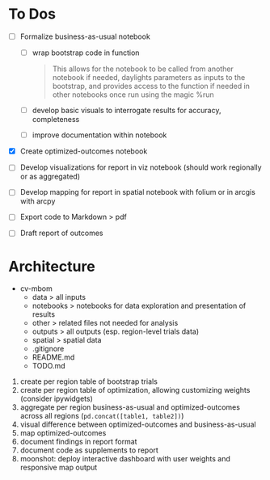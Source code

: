 # To Dos

- [ ] Formalize business-as-usual notebook 

  - [ ] wrap bootstrap code in function 

     > This allows for the notebook to be called from another notebook if needed, daylights parameters as inputs to the bootstrap, and provides access to the function if needed in other notebooks once run using the magic %run

  - [ ] develop basic visuals to interrogate results for accuracy, completeness
  - [ ] improve documentation within notebook

- [x] Create optimized-outcomes notebook

- [ ] Develop visualizations for report in viz notebook (should work regionally or as aggregated)

- [ ] Develop mapping for report in spatial notebook with folium or in arcgis with arcpy

- [ ] Export code to Markdown > pdf

- [ ] Draft report of outcomes

# Architecture

* cv-mbom
  * data > all inputs
  * notebooks > notebooks for data exploration and presentation of results
  * other > related files not needed for analysis
  * outputs > all outputs (esp. region-level trials data)
  * spatial > spatial data
  * .gitignore
  * README.md
  * TODO.md



1. create per region table of bootstrap trials
2. create per region table of optimization, allowing customizing weights (consider ipywidgets)
3. aggregate per region business-as-usual and optimized-outcomes across all regions (`pd.concat([table1, table2])`)
4. visual difference between optimized-outcomes and business-as-usual
5. map optimized-outcomes 
6. document findings in report format
7. document code as supplements to report
8. moonshot: deploy interactive dashboard with user weights and responsive map output


